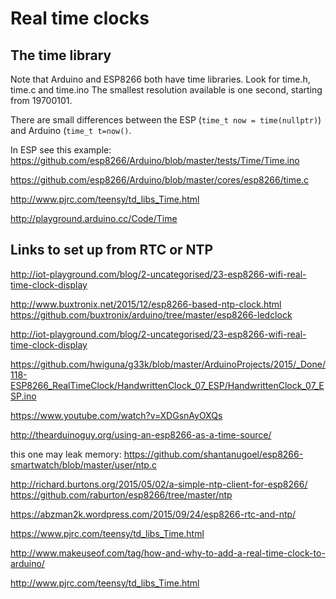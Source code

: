 # Real time clocks

## The time library

Note that Arduino and ESP8266 both have time libraries.
Look for time.h, time.c and time.ino
The smallest resolution available is one second, starting from 19700101.

There are small differences between the ESP (`time_t now = time(nullptr)`) and Arduino (`time_t t=now()`.

In ESP see this example: https://github.com/esp8266/Arduino/blob/master/tests/Time/Time.ino

https://github.com/esp8266/Arduino/blob/master/cores/esp8266/time.c

http://www.pjrc.com/teensy/td_libs_Time.html

http://playground.arduino.cc/Code/Time

## Links to set up from RTC or NTP

http://iot-playground.com/blog/2-uncategorised/23-esp8266-wifi-real-time-clock-display

http://www.buxtronix.net/2015/12/esp8266-based-ntp-clock.html
https://github.com/buxtronix/arduino/tree/master/esp8266-ledclock

http://iot-playground.com/blog/2-uncategorised/23-esp8266-wifi-real-time-clock-display

https://github.com/hwiguna/g33k/blob/master/ArduinoProjects/2015/_Done/118-ESP8266_RealTimeClock/HandwrittenClock_07_ESP/HandwrittenClock_07_ESP.ino

https://www.youtube.com/watch?v=XDGsnAyOXQs

http://thearduinoguy.org/using-an-esp8266-as-a-time-source/

this one may leak memory:
https://github.com/shantanugoel/esp8266-smartwatch/blob/master/user/ntp.c

http://richard.burtons.org/2015/05/02/a-simple-ntp-client-for-esp8266/
https://github.com/raburton/esp8266/tree/master/ntp

https://abzman2k.wordpress.com/2015/09/24/esp8266-rtc-and-ntp/

https://www.pjrc.com/teensy/td_libs_Time.html

http://www.makeuseof.com/tag/how-and-why-to-add-a-real-time-clock-to-arduino/

http://www.pjrc.com/teensy/td_libs_Time.html
